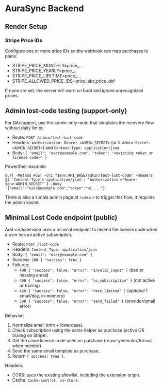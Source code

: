 # AuraSync Backend

## Render Setup


### Stripe Price IDs

Configure one or more price IDs so the webhook can map purchases to plans:

- STRIPE_PRICE_MONTHLY=price_...
- STRIPE_PRICE_YEARLY=price_...
- STRIPE_PRICE_LIFETIME=price_...
- STRIPE_ALLOWED_PRICE_IDS=price_abc,price_def

If none are set, the server will warn on boot and ignore unrecognized prices.

## Admin lost-code testing (support-only)

For QA/support, use the admin-only route that simulates the recovery flow without daily limits:

- Route: `POST /admin/test-lost-code`
- Headers: `Authorization: Bearer <ADMIN_SECRET>` (or `X-Admin-Secret: <ADMIN_SECRET>`) and `Content-Type: application/json`
- Body: `{ "email": "user@example.com", "token": "<existing token or license code>" }`

PowerShell example:

```
curl -Method POST -Uri "$env:API_BASE/admin/test-lost-code" -Headers @{ 'Content-Type'='application/json'; 'Authorization'="Bearer $env:ADMIN_SECRET" } -Body '{"email":"user@example.com","token":"wi_..."}'
```

There is also a simple admin page at `/admin/` to trigger this flow; it requires the admin secret.

## Minimal Lost Code endpoint (public)

Add-on/extension uses a minimal endpoint to resend the license code when a user has an active subscription.

- Route: `POST /lost-code`
- Headers: `Content-Type: application/json`
- Body: `{ "email": "user@example.com" }`
- Success: `200 { "success": true }`
- Failures:
	- `400 { "success": false, "error": "invalid_input" }` (bad or missing email)
	- `400 { "success": false, "error": "no_subscription" }` (not active or trialing)
	- `429 { "success": false, "error": "rate_limited" }` (optional 1 email/day, in-memory)
	- `500 { "success": false, "error": "send_failed" }` (provider/email error)

Behavior:
1) Normalize email (trim + lowercase).
2) Check subscription using the same helper as purchase (active OR trialing on Stripe).
3) Get the same license code used on purchase (reuse generator/format when needed).
4) Send the same email template as purchase.
5) Return `{ success: true }`.

Headers:
- CORS: uses the existing allowlist, including the extension origin.
- Cache: `Cache-Control: no-store`.
